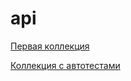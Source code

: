 # api

[Первая коллекция](https://www.postman.com/veracher/workspace/my-workspace/collection/38465618-3bc8af0c-94e5-4f75-a10f-8a1de8594a9c?action=share&creator=38465618&active-environment=38465618-fbb15f4a-0d46-410c-bbfd-73fbe8298508)

[Коллекция с автотестами](https://www.postman.com/veracher/workspace/my-workspace/collection/38465618-eaa5e334-100f-4406-97d1-0d9a0040b0d0?active-environment=38465618-fbb15f4a-0d46-410c-bbfd-73fbe8298508)
